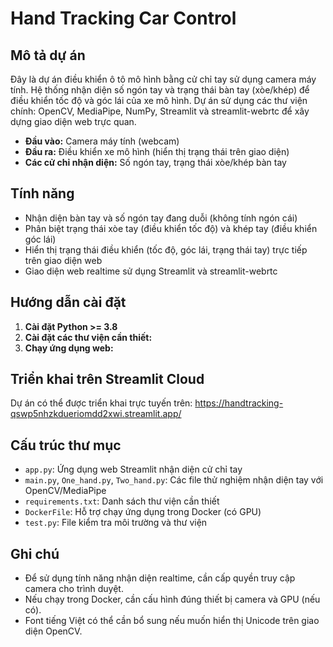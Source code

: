 # Hand Tracking Car Control

## Mô tả dự án

Đây là dự án điều khiển ô tô mô hình bằng cử chỉ tay sử dụng camera máy tính. Hệ thống nhận diện số ngón tay và trạng thái bàn tay (xòe/khép) để điều khiển tốc độ và góc lái của xe mô hình. Dự án sử dụng các thư viện chính: OpenCV, MediaPipe, NumPy, Streamlit và streamlit-webrtc để xây dựng giao diện web trực quan.

- **Đầu vào:** Camera máy tính (webcam)
- **Đầu ra:** Điều khiển xe mô hình (hiển thị trạng thái trên giao diện)
- **Các cử chỉ nhận diện:** Số ngón tay, trạng thái xòe/khép bàn tay

## Tính năng

- Nhận diện bàn tay và số ngón tay đang duỗi (không tính ngón cái)
- Phân biệt trạng thái xòe tay (điều khiển tốc độ) và khép tay (điều khiển góc lái)
- Hiển thị trạng thái điều khiển (tốc độ, góc lái, trạng thái tay) trực tiếp trên giao diện web
- Giao diện web realtime sử dụng Streamlit và streamlit-webrtc

## Hướng dẫn cài đặt

1. **Cài đặt Python >= 3.8**
2. **Cài đặt các thư viện cần thiết:**
3. **Chạy ứng dụng web:**

## Triển khai trên Streamlit Cloud

Dự án có thể được triển khai trực tuyến trên: https://handtracking-qswp5nhzkdueriomdd2xwi.streamlit.app/

## Cấu trúc thư mục

- `app.py`: Ứng dụng web Streamlit nhận diện cử chỉ tay
- `main.py`, `One_hand.py`, `Two_hand.py`: Các file thử nghiệm nhận diện tay với OpenCV/MediaPipe
- `requirements.txt`: Danh sách thư viện cần thiết
- `DockerFile`: Hỗ trợ chạy ứng dụng trong Docker (có GPU)
- `test.py`: File kiểm tra môi trường và thư viện

## Ghi chú

- Để sử dụng tính năng nhận diện realtime, cần cấp quyền truy cập camera cho trình duyệt.
- Nếu chạy trong Docker, cần cấu hình đúng thiết bị camera và GPU (nếu có).
- Font tiếng Việt có thể cần bổ sung nếu muốn hiển thị Unicode trên giao diện OpenCV.
